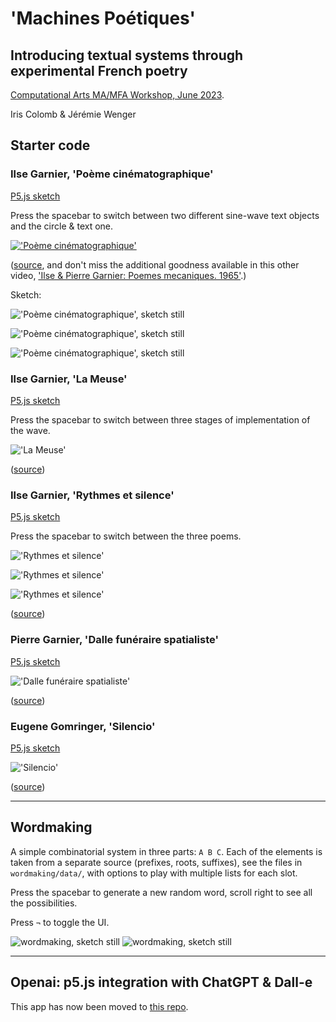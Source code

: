 # 'Machines Poétiques'
## Introducing textual systems through experimental French poetry

[Computational Arts MA/MFA Workshop, June 2023](https://docs.google.com/presentation/d/1vXS9aGwa5iYq-N-MjGMvgW46dsMt6MLyyiXX1zy7D3U/edit?usp=sharing).

Iris Colomb & Jérémie Wenger

## Starter code

### Ilse Garnier, 'Poème cinématographique'

[P5.js sketch](garnier-ilse-poeme-cinematographique/)

Press the spacebar to switch between two different sine-wave text objects and the circle & text one.

[!['Poème cinématographique'](https://i.vimeocdn.com/video/592454277-f7b74e2129a992c99456fe634090d93538cd859234d0e8ba4d76071b9ffcccab-d?mw=800&mh=450)](https://vimeo.com/183284925?embedded=true&source=video_title&owner=2850912)

([source](https://vimeo.com/183284925?embedded=true&source=video_title&owner=2850912), and don't miss the additional goodness available in this other video, ['Ilse & Pierre Garnier: Poemes mecaniques. 1965'](https://vimeo.com/464154197).)

Sketch:

!['Poème cinématographique', sketch still](pics/garnier-ilse-poème-cinématographique.1.gif)

!['Poème cinématographique', sketch still](pics/garnier-ilse-poème-cinématographique.2.gif)

!['Poème cinématographique', sketch still](pics/garnier-ilse-poème-cinématographique.3.png)

### Ilse Garnier, 'La Meuse'

[P5.js sketch](garnier-ilse-la-meuse/)

Press the spacebar to switch between three stages of implementation of the wave.

!['La Meuse'](pics/garnier-ilse-la-meuse.jpg)

([source](https://journals.openedition.org/interfaces/2009?lang=en))

### Ilse Garnier, 'Rythmes et silence'

[P5.js sketch](garnier-ilse-rythmes-et-silence/)

Press the spacebar to switch between the three poems.

!['Rythmes et silence'](pics/garnier-ilse-rythmes-et-silence.1.gif)

!['Rythmes et silence'](pics/garnier-ilse-rythmes-et-silence.2.gif)

!['Rythmes et silence'](pics/garnier-ilse-rythmes-et-silence.3.gif)

([source](https://poezibao.typepad.com/poezibao/2011/05/anthologie-permanente-ilse-garnier.html))

### Pierre Garnier, 'Dalle funéraire spatialiste'

[P5.js sketch](garnier-pierre-cinema/)

!['Dalle funéraire spatialiste'](pics/garnier-pierre-cinema.jpg)

([source](https://journals.openedition.org/interfaces/2009?lang=en))

### Eugene Gomringer, 'Silencio'

[P5.js sketch](gomringer-silencio/)

!['Silencio'](pics/gomringer-silencio.jpg)

([source](https://nickm.com/post/2019/07/gomringers-silencio-an-unlikely-sonnet/comment-page-1/))

---

## Wordmaking

A simple combinatorial system in three parts: `A B C`. Each of the elements is taken from a separate source (prefixes, roots, suffixes), see the files in `wordmaking/data/`, with options to play with multiple lists for each slot.

Press the spacebar to generate a new random word, scroll right to see all the possibilities.

Press `¬` to toggle the UI.

![wordmaking, sketch still](pics/wordmaking.1.png)
![wordmaking, sketch still](pics/wordmaking.2.png)

---

## Openai: p5.js integration with ChatGPT & Dall-e

This app has now been moved to [this repo](https://github.com/jchwenger/p5.GPT).
